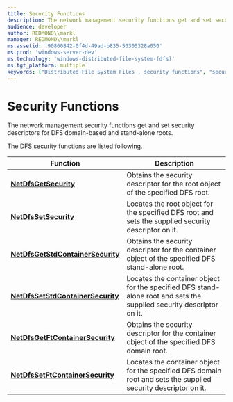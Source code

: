 ```yaml
---
title: Security Functions
description: The network management security functions get and set security descriptors for DFS domain-based and stand-alone roots.
audience: developer
author: REDMOND\\markl
manager: REDMOND\\markl
ms.assetid: '90860842-0f4d-49ad-b835-50305328a050'
ms.prod: 'windows-server-dev'
ms.technology: 'windows-distributed-file-system-(dfs)'
ms.tgt_platform: multiple
keywords: ["Distributed File System Files , security functions", "security functions Files"]
---
```


# Security Functions

The network management security functions get and set security descriptors for DFS domain-based and stand-alone roots.

The DFS security functions are listed following.



| Function                                                               | Description                                                                                                          |
|------------------------------------------------------------------------|----------------------------------------------------------------------------------------------------------------------|
| [**NetDfsGetSecurity**](netdfsgetsecurity.md)                         | Obtains the security descriptor for the root object of the specified DFS root.                                       |
| [**NetDfsSetSecurity**](netdfssetsecurity.md)                         | Locates the root object for the specified DFS root and sets the supplied security descriptor on it.                  |
| [**NetDfsGetStdContainerSecurity**](netdfsgetstdcontainersecurity.md) | Obtains the security descriptor for the container object of the specified DFS stand-alone root.                      |
| [**NetDfsSetStdContainerSecurity**](netdfssetstdcontainersecurity.md) | Locates the container object for the specified DFS stand-alone root and sets the supplied security descriptor on it. |
| [**NetDfsGetFtContainerSecurity**](netdfsgetftcontainersecurity.md)   | Obtains the security descriptor for the container object of the specified DFS domain root.                           |
| [**NetDfsSetFtContainerSecurity**](netdfssetftcontainersecurity.md)   | Locates the container object for the specified DFS domain root and sets the supplied security descriptor on it.      |



 

 

 




